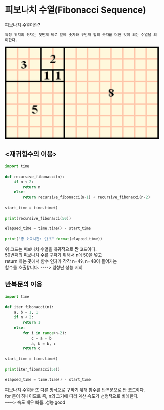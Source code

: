 # 피보나치 수열(Fibonacci Sequence)

피보나치 수열이란?<br>

```
특정 위치의 숫자는 첫번째 바로 앞에 숫자와 두번째 앞의 숫자를 더한 것이 되는 수열을 의미한다.
```

<img src = "fibo.png" width="500" height="300">

## <재귀함수의 이용>

```python
import time

def recursive_fibonacci(n):
    if n < 2:
        return n
    else:
        return recursive_fibonacci(n-1) + recursive_fibonacci(n-2)

start_time = time.time()

print(recursive_fibonacci(50))

elapsed_time = time.time() - start_time

print("총 소요시간: {}초".format(elapsed_time))

```

위 코드는 피보나치 수열을 재귀적으로 짠 코드이다.<br>
50번째의 피보나치 수를 구하기 위해서 n에 50을 넣고 <br>
return 하는 곳에서 함수 인자가 각각 n=49, n=48이 들어가는<br>
함수를 호출합니다. ----> 엄청난 성능 저하


## 반복문의 이용

```python
import time

def iter_fibonacci(n):
    a, b = 1, 1
    if n < 2:
        return 1
    else:
        for i in range(n-2):
            c = a + b
            a, b = b, c
        return c   
  
start_time = time.time()

print(iter_fibonacci(50))

elapsed_time = time.time() - start_time

```

피보나치 수열을 또 다른 방식으로 구하기 위해 함수를 반복문으로 짠 코드이다.<br>
for 문이 하나이므로 즉, n의 크기에 따라 계산 속도가 선형적으로 비례한다.<br> ----> 속도 매우 빠름..성능 good
